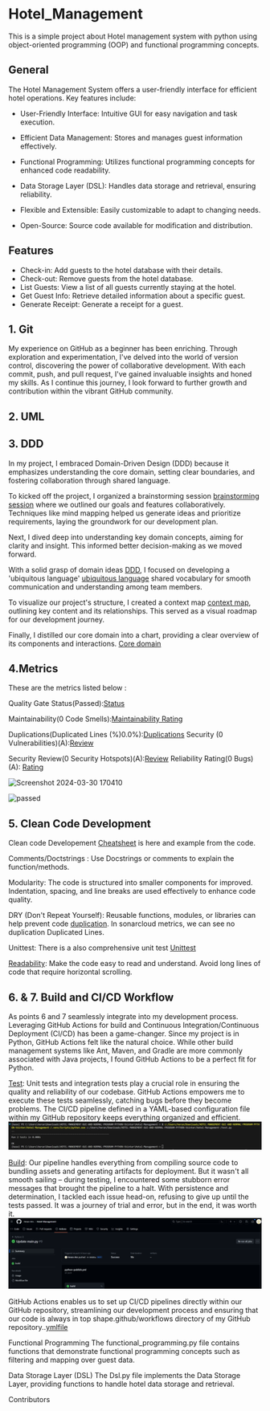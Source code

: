 # Hotel_Management
This is a simple project about Hotel management system with python using object-oriented programming (OOP) and functional programming concepts.

## General
The Hotel Management System offers a user-friendly interface for efficient hotel operations. Key features include:

- User-Friendly Interface: Intuitive GUI for easy navigation and task execution.

- Efficient Data Management: Stores and manages guest information effectively.

- Functional Programming: Utilizes functional programming concepts for enhanced code readability.

- Data Storage Layer (DSL): Handles data storage and retrieval, ensuring reliability.

- Flexible and Extensible: Easily customizable to adapt to changing needs.

- Open-Source: Source code available for modification and distribution.

## Features

- Check-in: Add guests to the hotel database with their details.
- Check-out: Remove guests from the hotel database.
- List Guests: View a list of all guests currently staying at the hotel.
- Get Guest Info: Retrieve detailed information about a specific guest.
- Generate Receipt: Generate a receipt for a guest.


## 1. Git 
My experience on GitHub as a beginner has been enriching. Through exploration and experimentation, I've delved into the world of version control, discovering the power of collaborative development. With each commit, push, and pull request, I've gained invaluable insights and honed my skills. As I continue this journey, I look forward to further growth and contribution within the vibrant GitHub community.

## 2. UML


 ## 3. DDD
In my project, I embraced Domain-Driven Design (DDD) because it emphasizes understanding the core domain, setting clear boundaries, and fostering collaboration through shared language.

To kicked off the project, I organized a brainstorming session [brainstorming session](DDD/brainstorming.png) where we outlined our goals and features collaboratively. Techniques like mind mapping helped us generate ideas and prioritize requirements, laying the groundwork for our development plan.

  Next, I dived deep into understanding key domain concepts, aiming for clarity and insight. This informed better decision-making as we moved forward.

With a solid grasp of domain ideas [DDD](DDD/domainideas.png), I focused on developing a 'ubiquitous language' [ubiquitous language](DDD/domainUbiquitious%20language.png) shared vocabulary for smooth communication and understanding among team members.

To visualize our project's structure, I created a context map [context map](DDD/content%20mapping.png), outlining key content and its relationships. This served as a visual roadmap for our development journey.

Finally, I distilled our core domain into a chart, providing a clear overview of its components and interactions. [Core domain](DDD/core%20domain.png)


## 4.Metrics
These are the metrics listed below :


Quality Gate Status(Passed):[Status](https://sonarcloud.io/summary/new_code?id=Heran-Am_Hotel-Management-)

Maintainability(0 Code Smells):[Maintainability Rating](https://sonarcloud.io/component_measures?metric=Maintainability&id=Heran-Am_Hotel-Management-)

Duplications(Duplicated Lines (%)0.0%):[Duplications](https://sonarcloud.io/component_measures?id=Heran-Am_Hotel-Management-&metric=new_duplicated_lines_density&view=list)
Security (0 Vulnerabilities)(A):[Review](https://sonarcloud.io/component_measures?metric=Security&id=Heran-Am_Hotel-Management-)

Security Review(0 Security Hotspots)(A):[Review](https://sonarcloud.io/component_measures?metric=new_security_hotspots&id=Heran-Am_Hotel-Management-)
Reliability Rating(0 Bugs)(A): [Rating](https://sonarcloud.io/component_measures?metric=new_bugs&id=Heran-Am_Hotel-Management-)

![Screenshot 2024-03-30 170410]()

![passed](https://github.com/Heran-Am/hotel_managment/assets/149790376/abf383c3-e54d-414f-9919-53d43d1c280b)


## 5. Clean Code Development
Clean code Developement [Cheatsheet](https://github.com/Heran-Am/Hotel-Management-/blob/main/cheatsheet.txt) is here and example from the code.

Comments/Doctstrings : Use Docstrings or comments to explain the function/methods.

Modularity: The code is structured into smaller components for improved. Indentation, spacing, and line breaks are used effectively to enhance code quality. 

DRY (Don't Repeat Yourself): Reusable functions, modules, or libraries can help prevent code [duplication](https://sonarcloud.io/component_measures?id=Heran-Am_Hotel-Management-&metric=duplicated_lines_density&view=list). In sonarcloud metrics, we can see no duplication Duplicated Lines.

Unittest: There is a also comprehensive unit test [Unittest](https://github.com/Heran-Am/Hotel-Management-/blob/main/test.py)

[Readability](https://sonarcloud.io/component_measures?metric=Reliability&id=Heran-Am_Hotel-Management-): Make the code easy to read and understand. Avoid long lines of code that require horizontal scrolling.

## 6. & 7. Build and CI/CD  Workflow

As points 6 and 7 seamlessly integrate into my development process. Leveraging GitHub Actions for build and Continuous Integration/Continuous Deployment (CI/CD) has been a game-changer. Since my project is in Python, GitHub Actions felt like the natural choice. While other build management systems like Ant, Maven, and Gradle are more commonly associated with Java projects, I found GitHub Actions to be a perfect fit for Python.


[Test](https://github.com/Heran-Am/Hotel-Management-/blob/main/test.py): Unit tests and integration tests play a crucial role in ensuring the quality and reliability of our codebase. GitHub Actions empowers me to execute these tests seamlessly, catching bugs before they become problems. The CI/CD pipeline defined in a YAML-based configuration file within my GitHub repository keeps everything organized and efficient.
![test](https://github.com/Heran-Am/Hotel-Management-/blob/main/pictures/test.png)


[Build](https://github.com/Heran-Am/Hotel-Management-/actions/runs/8711759514/job/23896578005): Our pipeline handles everything from compiling source code to bundling assets and generating artifacts for deployment. But it wasn't all smooth sailing – during testing, I encountered some stubborn error messages that brought the pipeline to a halt. With persistence and determination, I tackled each issue head-on, refusing to give up until the tests passed. It was a journey of trial and error, but in the end, it was worth it.
![buil](https://github.com/Heran-Am/Hotel-Management-/blob/main/pictures/testbuild.png)

GitHub Actions enables us to set up CI/CD pipelines directly within our GitHub repository, streamlining our development process and ensuring that our code is always in top shape.github/workflows directory of my GitHub repository..[ymlfile](https://github.com/Heran-Am/Hotel-Management-/blob/main/.github/workflows/python-publish.yml)





Functional Programming
The functional_programming.py file contains functions that demonstrate functional programming concepts such as filtering and mapping over guest data.

Data Storage Layer (DSL)
The Dsl.py file implements the Data Storage Layer, providing functions to handle hotel data storage and retrieval.

Contributors





